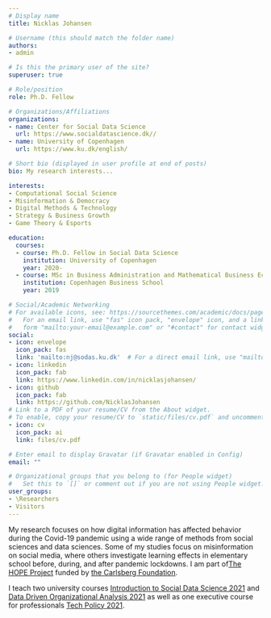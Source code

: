 ```yaml
---
# Display name
title: Nicklas Johansen

# Username (this should match the folder name)
authors:
- admin

# Is this the primary user of the site?
superuser: true

# Role/position
role: Ph.D. Fellow

# Organizations/Affiliations
organizations:
- name: Center for Social Data Science
  url: https://www.socialdatascience.dk//
- name: University of Copenhagen
  url: https://www.ku.dk/english/

# Short bio (displayed in user profile at end of posts)
bio: My research interests...

interests:
- Computational Social Science
- Misinformation & Democracy
- Digital Methods & Technology
- Strategy & Business Growth
- Game Theory & Esports

education:
  courses:
  - course: Ph.D. Fellow in Social Data Science
    institution: University of Copenhagen
    year: 2020-
  - course: MSc in Business Administration and Mathematical Business Economics
    institution: Copenhagen Business School
    year: 2019

# Social/Academic Networking
# For available icons, see: https://sourcethemes.com/academic/docs/page-builder/#icons
#   For an email link, use "fas" icon pack, "envelope" icon, and a link in the
#   form "mailto:your-email@example.com" or "#contact" for contact widget.
social:
- icon: envelope
  icon_pack: fas
  link: 'mailto:nj@sodas.ku.dk'  # For a direct email link, use "mailto:nj@sodas.ku.dk".
- icon: linkedin
  icon_pack: fab
  link: https://www.linkedin.com/in/nicklasjohansen/
- icon: github
  icon_pack: fab
  link: https://github.com/NicklasJohansen
# Link to a PDF of your resume/CV from the About widget.
# To enable, copy your resume/CV to `static/files/cv.pdf` and uncomment the lines below.
- icon: cv
  icon_pack: ai
  link: files/cv.pdf

# Enter email to display Gravatar (if Gravatar enabled in Config)
email: ""

# Organizational groups that you belong to (for People widget)
#   Set this to `[]` or comment out if you are not using People widget.
user_groups:
- \Researchers
- Visitors
---
```


My research focuses on how digital information has affected behavior during the Covid-19 pandemic using a wide range of methods from social sciences and data sciences. Some of my studies focus on misinformation on social media, where others investigate learning effects in elementary school before, during, and after pandemic lockdowns. I am part of[The HOPE Project](https://politicalscience.ku.dk/research/projects/hope/) funded by [the Carlsberg Foundation](https://www.carlsbergfondet.dk/en).

I teach two university courses [Introduction to Social Data Science 2021](https://isdsucph.github.io/isds2021) and [Data Driven Organizational Analysis 2021](https://efteruddannelse.kurser.ku.dk/course/2021-2022/ASTK18379U) as well as one executive course for professionals [Tech Policy 2021](https://www.socialdatascience.dk/tech-policy).